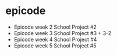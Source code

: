 # epicode
- Epicode week 2
    School Project #2 
- Epicode week 3
    School Project #3 + 3-2
- Epicode week 4
    School Project #4 
- Epicode week 5
    School Project #5
